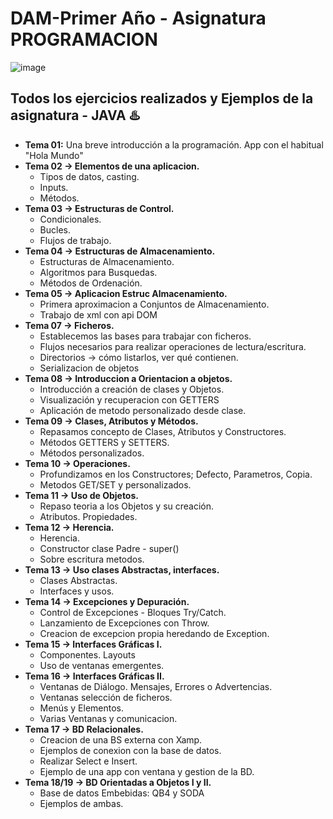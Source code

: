# DAM-Primer Año - Asignatura **PROGRAMACION**
![image](https://github.com/Vict0or/DAM-Primero-ProgJava/assets/146933039/33bef035-aaad-4a99-8002-3dda02b0a32c)

## Todos los ejercicios realizados y Ejemplos de la asignatura - JAVA ♨️

- **Tema 01:** Una breve introducción a la programación. App con el habitual "Hola Mundo"
- **Tema 02 -> Elementos de una aplicacion.** 
    - Tipos de datos, casting.
    - Inputs.
    - Métodos.
- **Tema 03 -> Estructuras de Control.**
    - Condicionales.
    - Bucles.
    - Flujos de trabajo.
- **Tema 04 -> Estructuras de Almacenamiento.**
    - Estructuras de Almacenamiento.
    - Algoritmos para Busquedas.
    - Métodos de Ordenación.
- **Tema 05 -> Aplicacion Estruc Almacenamiento.**
    - Primera aproximacion a Conjuntos de Almacenamiento. 
    - Trabajo de xml con api DOM
- **Tema 07 -> Ficheros.** 
    - Establecemos las bases para trabajar con  ficheros. 
    - Flujos necesarios para realizar  operaciones de lectura/escritura. 
    - Directorios -> cómo listarlos, ver qué contienen. 
    - Serializacion de objetos 
- **Tema 08 -> Introduccion a Orientacion a objetos.**
    - Introducción a creación de clases y Objetos.
    - Visualización y recuperacion con GETTERS
    - Aplicación de metodo personalizado desde clase.
- **Tema 09 -> Clases, Atributos y Métodos.**
    - Repasamos concepto de Clases, Atributos y Constructores.
    - Métodos GETTERS y SETTERS.
    - Métodos personalizados.
- **Tema 10 -> Operaciones.**   
    - Profundizamos en los Constructores; Defecto, Parametros, Copia.
    - Metodos GET/SET y personalizados.
- **Tema 11 -> Uso de Objetos.**
    - Repaso teoria a los Objetos y su creación.
    - Atributos. Propiedades.
- **Tema 12 -> Herencia.**
    - Herencia.
    - Constructor clase Padre - super()
    - Sobre escritura metodos.
- **Tema 13 -> Uso clases Abstractas, interfaces.**
    - Clases Abstractas.
    - Interfaces y usos.
- **Tema 14 -> Excepciones y Depuración.**
    - Control de Excepciones - Bloques Try/Catch.
    - Lanzamiento de Excepciones con Throw.
    - Creacion de excepcion propia heredando de Exception.
- **Tema 15 -> Interfaces Gráficas I.**
    - Componentes. Layouts
    - Uso de ventanas emergentes.
- **Tema 16 -> Interfaces Gráficas II.**
    - Ventanas de Diálogo. Mensajes, Errores o Advertencias.
    - Ventanas selección de ficheros.
    - Menús y Elementos.
    - Varias Ventanas y comunicacion.
- **Tema 17 -> BD Relacionales.**
    - Creacion de una BS externa con Xamp.
    - Ejemplos de conexion con la base de datos.
    - Realizar Select e Insert.
    - Ejemplo de una app con ventana y gestion de la BD.
- **Tema 18/19 -> BD Orientadas a Objetos I y II.**
    - Base de datos Embebidas: QB4 y SODA
    - Ejemplos de ambas.